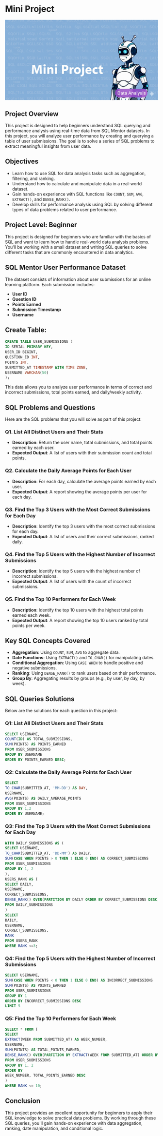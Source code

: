 # Mini Project

![SQL Data Analytics](https://github.com/i-ayush-7/Mini-Project/blob/main/Image.png)

## Project Overview

This project is designed to help beginners understand SQL querying and performance analysis using real-time data from SQL Mentor datasets. In this project, you will analyze user performance by creating and querying a table of user submissions. The goal is to solve a series of SQL problems to extract meaningful insights from user data.

## Objectives

- Learn how to use SQL for data analysis tasks such as aggregation, filtering, and ranking.
- Understand how to calculate and manipulate data in a real-world dataset.
- Gain hands-on experience with SQL functions like `COUNT`, `SUM`, `AVG`, `EXTRACT()`, and `DENSE_RANK()`.
- Develop skills for performance analysis using SQL by solving different types of data problems related to user performance.

## Project Level: Beginner

This project is designed for beginners who are familiar with the basics of SQL and want to learn how to handle real-world data analysis problems. You'll be working with a small dataset and writing SQL queries to solve different tasks that are commonly encountered in data analytics.

## SQL Mentor User Performance Dataset

The dataset consists of information about user submissions for an online learning platform. Each submission includes:
- **User ID**
- **Question ID**
- **Points Earned**
- **Submission Timestamp**
- **Username**

## Create Table:

```sql
CREATE TABLE USER_SUBMISSIONS (
ID SERIAL PRIMARY KEY,
USER_ID BIGINT,
QUESTION_ID INT,
POINTS INT,
SUBMITTED_AT TIMESTAMP WITH TIME ZONE,
USERNAME VARCHAR(50)
);
```

This data allows you to analyze user performance in terms of correct and incorrect submissions, total points earned, and daily/weekly activity.

## SQL Problems and Questions

Here are the SQL problems that you will solve as part of this project:

### Q1. List All Distinct Users and Their Stats
- **Description**: Return the user name, total submissions, and total points earned by each user.
- **Expected Output**: A list of users with their submission count and total points.

### Q2. Calculate the Daily Average Points for Each User
- **Description**: For each day, calculate the average points earned by each user.
- **Expected Output**: A report showing the average points per user for each day.

### Q3. Find the Top 3 Users with the Most Correct Submissions for Each Day
- **Description**: Identify the top 3 users with the most correct submissions for each day.
- **Expected Output**: A list of users and their correct submissions, ranked daily.

### Q4. Find the Top 5 Users with the Highest Number of Incorrect Submissions
- **Description**: Identify the top 5 users with the highest number of incorrect submissions.
- **Expected Output**: A list of users with the count of incorrect submissions.

### Q5. Find the Top 10 Performers for Each Week
- **Description**: Identify the top 10 users with the highest total points earned each week.
- **Expected Output**: A report showing the top 10 users ranked by total points per week.

## Key SQL Concepts Covered

- **Aggregation**: Using `COUNT`, `SUM`, `AVG` to aggregate data.
- **Date Functions**: Using `EXTRACT()` and `TO_CHAR()` for manipulating dates.
- **Conditional Aggregation**: Using `CASE WHEN` to handle positive and negative submissions.
- **Ranking**: Using `DENSE_RANK()` to rank users based on their performance.
- **Group By**: Aggregating results by groups (e.g., by user, by day, by week).
  
## SQL Queries Solutions

Below are the solutions for each question in this project:

### Q1: List All Distinct Users and Their Stats
```sql
SELECT USERNAME,
COUNT(ID) AS TOTAL_SUBMISSIONS,
SUM(POINTS) AS POINTS_EARNED
FROM USER_SUBMISSIONS
GROUP BY USERNAME
ORDER BY POINTS_EARNED DESC;
```

### Q2: Calculate the Daily Average Points for Each User
```sql
SELECT
TO_CHAR(SUBMITTED_AT, 'MM-DD') AS DAY,
USERNAME,
AVG(POINTS) AS DAILY_AVERAGE_POINTS
FROM USER_SUBMISSIONS
GROUP BY 1,2
ORDER BY USERNAME;
```

### Q3: Find the Top 3 Users with the Most Correct Submissions for Each Day
```sql
WITH DAILY_SUBMISSIONS AS (
SELECT USERNAME,
TO_CHAR(SUBMITTED_AT, 'DD-MM') AS DAILY,
SUM(CASE WHEN POINTS > 0 THEN 1 ELSE 0 END) AS CORRECT_SUBMISSIONS
FROM USER_SUBMISSIONS
GROUP BY 1, 2
),
USERS_RANK AS (
SELECT DAILY,
USERNAME,
CORRECT_SUBMISSIONS,
DENSE_RANK() OVER(PARTITION BY DAILY ORDER BY CORRECT_SUBMISSIONS DESC) AS RANK
FROM DAILY_SUBMISSIONS
)
SELECT
DAILY,
USERNAME,
CORRECT_SUBMISSIONS,
RANK
FROM USERS_RANK
WHERE RANK <=3;
```

### Q4: Find the Top 5 Users with the Highest Number of Incorrect Submissions
```sql
SELECT USERNAME,
SUM(CASE WHEN POINTS < 0 THEN 1 ELSE 0 END) AS INCORRECT_SUBMISSIONS
SUM(POINTS) AS POINTS_EARNED
FROM USER_SUBMISSIONS
GROUP BY 1
ORDER BY INCORRECT_SUBMISSIONS DESC
LIMIT 5
```

### Q5: Find the Top 10 Performers for Each Week
```sql
SELECT * FROM (
SELECT
EXTRACT(WEEK FROM SUBMITTED_AT) AS WEEK_NUMBER,
USERNAME,
SUM(POINTS) AS TOTAL_POINTS_EARNED,
DENSE_RANK() OVER(PARTITION BY EXTRACT(WEEK FROM SUBMITTED_AT) ORDER BY SUM(POINTS) DESC) AS RANK
FROM USER_SUBMISSIONS
GROUP BY 1, 2
ORDER BY
WEEK_NUMBER, TOTAL_POINTS_EARNED DESC
)
WHERE RANK <= 10;
```

## Conclusion

This project provides an excellent opportunity for beginners to apply their SQL knowledge to solve practical data problems. By working through these SQL queries, you'll gain hands-on experience with data aggregation, ranking, date manipulation, and conditional logic.
